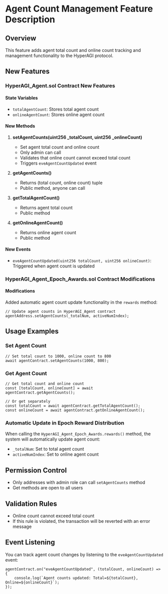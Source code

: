 # Agent Count Management Feature Description

## Overview

This feature adds agent total count and online count tracking and management functionality to the HyperAGI protocol.

## New Features

### HyperAGI_Agent.sol Contract New Features

#### State Variables

- `totalAgentCount`: Stores total agent count
- `onlineAgentCount`: Stores online agent count

#### New Methods

1. **setAgentCounts(uint256 \_totalCount, uint256 \_onlineCount)**
   - Set agent total count and online count
   - Only admin can call
   - Validates that online count cannot exceed total count
   - Triggers `eveAgentCountUpdated` event

2. **getAgentCounts()**
   - Returns (total count, online count) tuple
   - Public method, anyone can call

3. **getTotalAgentCount()**
   - Returns agent total count
   - Public method

4. **getOnlineAgentCount()**
   - Returns online agent count
   - Public method

#### New Events

- `eveAgentCountUpdated(uint256 totalCount, uint256 onlineCount)`: Triggered when agent count is updated

### HyperAGI_Agent_Epoch_Awards.sol Contract Modifications

#### Modifications

Added automatic agent count update functionality in the `rewards` method:

```solidity
// Update agent counts in HyperAGI_Agent contract
agentAddress.setAgentCounts(_totalNum, activeNumIndex);
```

## Usage Examples

### Set Agent Count

```solidity
// Set total count to 1000, online count to 800
await agentContract.setAgentCounts(1000, 800);
```

### Get Agent Count

```solidity
// Get total count and online count
const [totalCount, onlineCount] = await agentContract.getAgentCounts();

// Or get separately
const totalCount = await agentContract.getTotalAgentCount();
const onlineCount = await agentContract.getOnlineAgentCount();
```

### Automatic Update in Epoch Reward Distribution

When calling the `HyperAGI_Agent_Epoch_Awards.rewards()` method, the system will automatically update agent count:

- `_totalNum`: Set to total agent count
- `activeNumIndex`: Set to online agent count

## Permission Control

- Only addresses with admin role can call `setAgentCounts` method
- Get methods are open to all users

## Validation Rules

- Online count cannot exceed total count
- If this rule is violated, the transaction will be reverted with an error message

## Event Listening

You can track agent count changes by listening to the `eveAgentCountUpdated` event:

```solidity
agentContract.on("eveAgentCountUpdated", (totalCount, onlineCount) => {
    console.log(`Agent counts updated: Total=${totalCount}, Online=${onlineCount}`);
});
```
